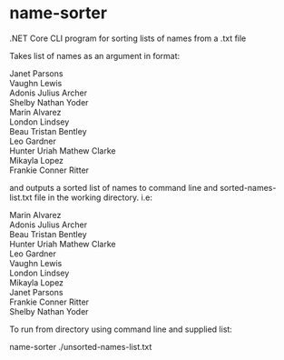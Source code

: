 # name-sorter
.NET Core CLI program for sorting lists of names from a .txt file

Takes list of names as an argument in format:

Janet Parsons<br>
Vaughn Lewis<br>
Adonis Julius Archer<br>
Shelby Nathan Yoder<br>
Marin Alvarez<br>
London Lindsey<br>
Beau Tristan Bentley<br>
Leo Gardner<br>
Hunter Uriah Mathew Clarke<br>
Mikayla Lopez<br>
Frankie Conner Ritter<br>

and outputs a sorted list of names to command line and sorted-names-list.txt file in the working directory. i.e:

Marin Alvarez<br>
Adonis Julius Archer<br>
Beau Tristan Bentley<br>
Hunter Uriah Mathew Clarke<br>
Leo Gardner<br>
Vaughn Lewis<br>
London Lindsey<br>
Mikayla Lopez<br>
Janet Parsons<br>
Frankie Conner Ritter<br>
Shelby Nathan Yoder<br>


To run from directory using command line and supplied list:

name-sorter ./unsorted-names-list.txt


